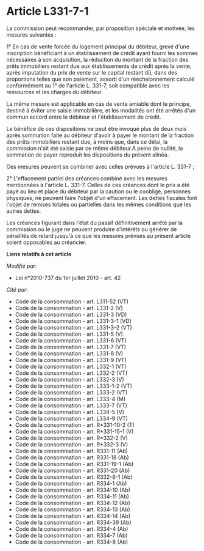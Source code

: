# Article L331-7-1

La commission peut recommander, par proposition spéciale et motivée, les mesures suivantes : 

1° En cas de vente forcée du logement principal du débiteur, grevé d'une inscription bénéficiant à un établissement de crédit
ayant fourni les sommes nécessaires à son acquisition, la réduction du montant de la fraction des prêts immobiliers restant
due aux établissements de crédit après la vente, après imputation du prix de vente sur le capital restant dû, dans des
proportions telles que son paiement, assorti d'un rééchelonnement calculé conformément au 1° de l'article L. 331-7, soit
compatible avec les ressources et les charges du débiteur. 

La même mesure est applicable en cas de vente amiable dont le principe, destiné à éviter une saisie immobilière, et les
modalités ont été arrêtés d'un commun accord entre le débiteur et l'établissement de crédit. 

Le bénéfice de ces dispositions ne peut être invoqué plus de deux mois après sommation faite au débiteur d'avoir à payer le
montant de la fraction des prêts immobiliers restant due, à moins que, dans ce délai, la commission n'ait été saisie par ce
même débiteur.A peine de nullité, la sommation de payer reproduit les dispositions du présent alinéa. 

Ces mesures peuvent se combiner avec celles prévues à l'article L. 331-7 ; 

2° L'effacement partiel des créances combiné avec les mesures mentionnées à l'article L. 331-7. Celles de ces créances dont
le prix a été payé au lieu et place du débiteur par la caution ou le coobligé, personnes physiques, ne peuvent faire l'objet
d'un effacement. Les dettes fiscales font l'objet de remises totales ou partielles dans les mêmes conditions que les autres
dettes. 

Les créances figurant dans l'état du passif définitivement arrêté par la commission ou le juge ne peuvent produire d'intérêts
ou générer de pénalités de retard jusqu'à ce que les mesures prévues au présent article soient opposables au créancier.

**Liens relatifs à cet article**

_Modifié par_:

  - Loi n°2010-737 du 1er juillet 2010 - art. 42

_Cité par_:

  - Code de la consommation - art. L311-52 (VT)
  - Code de la consommation - art. L331-2 (V)
  - Code de la consommation - art. L331-3 (VD)
  - Code de la consommation - art. L331-3-1 (VD)
  - Code de la consommation - art. L331-3-2 (VT)
  - Code de la consommation - art. L331-5 (V)
  - Code de la consommation - art. L331-6 (VT)
  - Code de la consommation - art. L331-7 (VT)
  - Code de la consommation - art. L331-8 (V)
  - Code de la consommation - art. L331-9 (VT)
  - Code de la consommation - art. L332-1 (VT)
  - Code de la consommation - art. L332-2 (VT)
  - Code de la consommation - art. L332-3 (V)
  - Code de la consommation - art. L333-1-2 (VT)
  - Code de la consommation - art. L333-2 (VT)
  - Code de la consommation - art. L333-4 (M)
  - Code de la consommation - art. L333-7 (VT)
  - Code de la consommation - art. L334-5 (V)
  - Code de la consommation - art. L334-9 (VT)
  - Code de la consommation - art. R*331-10-2 (T)
  - Code de la consommation - art. R*331-15-1 (V)
  - Code de la consommation - art. R*332-2 (V)
  - Code de la consommation - art. R*332-3 (V)
  - Code de la consommation - art. R331-11 (Ab)
  - Code de la consommation - art. R331-18 (Ab)
  - Code de la consommation - art. R331-19-1 (Ab)
  - Code de la consommation - art. R331-20 (Ab)
  - Code de la consommation - art. R332-8-1 (Ab)
  - Code de la consommation - art. R334-1 (Ab)
  - Code de la consommation - art. R334-10 (Ab)
  - Code de la consommation - art. R334-11 (Ab)
  - Code de la consommation - art. R334-12 (Ab)
  - Code de la consommation - art. R334-13 (Ab)
  - Code de la consommation - art. R334-14 (Ab)
  - Code de la consommation - art. R334-39 (Ab)
  - Code de la consommation - art. R334-4 (Ab)
  - Code de la consommation - art. R334-7 (Ab)
  - Code de la consommation - art. R334-8 (Ab)
